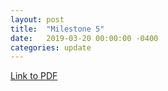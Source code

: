 ```yaml
---
layout: post
title:  "Milestone 5"
date:   2019-03-20 00:00:00 -0400
categories: update
---
```

[Link to PDF](../../../../milestone5.pdf)
